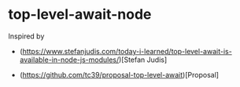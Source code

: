 # top-level-await-node

Inspired by 
- (https://www.stefanjudis.com/today-i-learned/top-level-await-is-available-in-node-js-modules/)[Stefan Judis]

- (https://github.com/tc39/proposal-top-level-await)[Proposal]